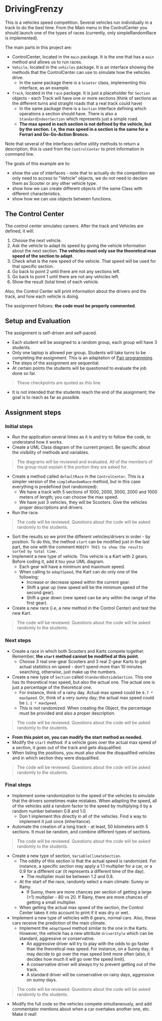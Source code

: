 # DrivingFrenzy

This is a vehicles speed competition. Several vehicles run individually in a track to do the best time. 
From the Main menu in the ControlCenter you should launch one of the types of races (currently, only simpleRandomRace is implemented). 

The main parts in this project are: 
- ControlCenter, located in the ``main`` package. It is the one that has a ``main`` method and allows us to run races.  
- ``Vehicle``, located in the ``vehicles`` package. It is an interface showing the methods that the ControlCenter can use to simulate how the vehicles drive. 
    - In the same package there is a ``Scooter`` class, implementing this interface, as an example. 
- ``Track``, located in the ``race`` package. It is just a placeholder for ``Section`` objects - each Track will have one or more sections (think of sections as the different turns and straight roads that a real track could have)  
    - In the same package there is a ``Section`` interface defining which operations a section should have. There is also a ``StandardIndoorSection`` which represents just a simple road.
    - **The max speed in each section is not defined by the vehicle, but by the section. I.e, the max speed in a section is the same for a Ferrari and Go-Go-Action Bronco.**

Note that several of the interfaces define utility methods to return a description; this is used from the `ControlCenter` to print information in command line.

The goals of this example are to: 
- show the use of interfaces - note that to actually do the competition we only need to access to "Vehicle" objects, we do not need to declare them as Scooter or any other vehicle type. 
- show how we can create different objects of the same Class with different characteristics. 
- show how we can use objects between functions. 


## The Control Center
The control center simulates careers. After the track and Vehicles are defined, it will: 
1. Choose the next vehicle. 
2. Ask the vehicle to adapt its speed by giving the vehicle information about the next section. **The vehicles must only use the theoretical max speed of the section to adapt**.
3. Check what is the new speed of the vehicle. That speed will be used for that specific section. 
4. Go back to point 2 until there are not any sections left. 
5. Go back to point 1 until there are not any vehicles left.
6. Show the result (total time) of each vehicle. 

Also, the Control Center will print information about the drivers and the track, and how each vehicle is doing.

The assignment follows; **the code must be properly commented**. 

## Setup and Evaluation
The assignment is self-driven and self-paced. 
- Each student will be assigned to a random group, each group will have 3 students.
- Only one laptop is allowed per group. Students will take turns to be completing the assignment. This is an adaptation of [Pair programming](https://www.codementor.io/pair-programming).
- The steps of the assignment are sequential.
- At certain points the students will be questioned to evaluate the job done so far.
> These checkpoints are quoted as this line.
- It is not intended that the students reach the end of the assignment; the goal is to reach as far as possible. 

## Assignment steps
### Initial steps

- Run the application several times as it is and try to follow the code, to understand how it works.
- Create a UML Class diagram of the current project. Be specific about the visibility of methods and variables.
> The diagrams will be reviewed and evaluated. All of the members of the group must explain it the portion they are asked for.
- Create a method called ``defaultRace`` in the `ControlCenter`. This is a simpler version of the ``simpleRandomRace`` method, but in this case everything is predefined (not randomized): 
    - We have a track with 5 sections of 1000, 2000, 3000, 2000 and 1000 meters of length; you can choose the max speed.
    - We have just 3 vehicles, they will be Scooters. Give the vehicles proper descriptions and drivers. 
- Run the race.
> The code will be reviewed. Questions about the code will be asked randomly to the students. 
- Sort the results so we print the different vehicles/drivers in order - by position. To do this, the method ``start`` can be modified just in the last part, the one with the comment  ``MODIFY THIS to show the results sorted by total time.`` 
- Implement a new type of vehicle. This vehicle is a Kart with 2 gears. Before coding it, add it tou your UML diagram. 
    - Each gear will have a minimum and maximum speed. 
    - When calling to `adaptSpeed`, the Kart can do only one of the following: 
        - Increase or decrease speed within the current gear. 
        - Shift a gear up (new speed will be the minimum speed of the second gear).
        - Shift a gear down (new speed can be any within the range of the first gear).
- Create a new race (i.e, a new method in the Control Center) and test the new Kart.
> The code will be reviewed. Questions about the code will be asked randomly to the students. 

### Next steps 
- Create a race in which both Scooters and Karts compete together. Remember, **the ``start`` method cannot be modified at this point**.
    - Choose 3 real one-gear Scooters and 3 real 2-gear Karts to get actual statistics on speed - don't spend more than 10 minutes searching, otherwise, just make up the numbers.
- Create a new type of ``Section`` called ``StandardOutsideSection``. This one has its theoretical max speed, but also the actual one. The actual one is just a percentage of the theoretical one. 
    - For instance, think of a rainy day. Actual max speed could be ``0.7 * maxSpeed``. Or, think of a very sunny day; the actual max speed could be ``1.1 * maxSpeed``.
    - This is not randomized. When creating the Object, the percentage must be provided and also a proper description. 
> The code will be reviewed. Questions about the code will be asked randomly to the students.
- **From this point on, you can modify the start method as needed.**
- Modify the ``start`` method: if a vehicle goes over the actual max speed of a section, it goes out of the track and gets disqualified.
- When listing the positions, you must also show the disqualified vehicles and in which section they were disqualified.
> The code will be reviewed. Questions about the code will be asked randomly to the students. 

### Final steps 
- Implement some randomization to the speed of the vehicles to simulate that the drivers sometimes make mistakes. When adapting the speed, all of the vehicles add a random factor to the speed by multiplying it by a random number between 0.8 and 1.0.
  - Don´t implement this directly in all of the vehicles. Find a way to implement it just once (inheritance). 
- Automate the creation of a long track - at least, 50 kilometers with 5 sections. It must be random, and combine different types of sections.
> The code will be reviewed. Questions about the code will be asked randomly to the students. 
- Create a new type of section, ``VariableClimateSection``. 
    - The oddity of this section is that the actual speed is randomized. For instance, a specific section may apply a 1.1 multiplier for a car, or a 0.9 for a different car (it represents a different time of the day).
        - The multiplier must be between 1.2 and 0.8. 
    - At the start of the race, randomly select a main climate: Sunny or Rainy. 
        - If Sunny, there are more chances per section of getting a large (>1) multiplier - 80 vs 20. If Rainy, there are more chances of getting a small multiplier.
    - When getting the actual max speed of the section, the Control Center takes it into account to print if it was dry or wet.
- Implement a new type of vehicles with 6 gears, normal cars. Also, these cars receive the prediction of the main climate. 
    - Implement the ``adaptSpeed`` method similar to the one in the Karts. However, the vehicle has a new attribute `driverStyle` which can be standard, aggressive or conservative. 
        - An aggressive driver will try to play with the odds to go faster than the theoretical max speed. For instance, on a Sunny day, it may decide to go over the max speed limit more often (also, it decides how much it will go over the speed limit). 
        - A conservative driver will always try to prevent getting out of the track.    
        - A standard driver will be conservative on rainy days, aggressive on sunny days.
> The code will be reviewed. Questions about the code will be asked randomly to the students.
- Modify the full code so the vehicles compete simultaneously, and add commentator mentions about when a car overtakes another one, etc. Make it real! 
